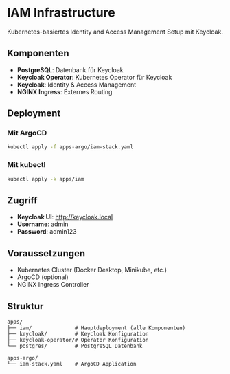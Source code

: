 # IAM Infrastructure

Kubernetes-basiertes Identity and Access Management Setup mit Keycloak.

## Komponenten

- **PostgreSQL**: Datenbank für Keycloak
- **Keycloak Operator**: Kubernetes Operator für Keycloak
- **Keycloak**: Identity & Access Management
- **NGINX Ingress**: Externes Routing

## Deployment

### Mit ArgoCD

```bash
kubectl apply -f apps-argo/iam-stack.yaml
```

### Mit kubectl

```bash
kubectl apply -k apps/iam
```

## Zugriff

- **Keycloak UI**: http://keycloak.local
- **Username**: admin
- **Password**: admin123

## Voraussetzungen

- Kubernetes Cluster (Docker Desktop, Minikube, etc.)
- ArgoCD (optional)
- NGINX Ingress Controller

## Struktur

```
apps/
├── iam/              # Hauptdeployment (alle Komponenten)
├── keycloak/         # Keycloak Konfiguration
├── keycloak-operator/# Operator Konfiguration
└── postgres/         # PostgreSQL Datenbank

apps-argo/
└── iam-stack.yaml    # ArgoCD Application
```
